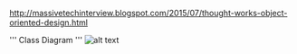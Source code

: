 http://massivetechinterview.blogspot.com/2015/07/thought-works-object-oriented-design.html

''' Class Diagram '''
![alt text](http://1.bp.blogspot.com/-z7GMS9_lG0E/UJ545jL2flI/AAAAAAAADFE/0eU-5yvhKQw/s1600/elevator-class+diagram.png)

